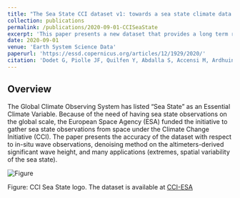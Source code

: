 ```yaml
---
title: "The Sea State CCI dataset v1: towards a sea state climate data record based on satellite observations"
collection: publications
permalink: /publications/2020-09-01-CCISeaState
excerpt: 'This paper presents a new dataset that provides a long term record on the global scale of altimeters-derived sea state measurements'
date: 2020-09-01
venue: 'Earth System Science Data'
paperurl: 'https://essd.copernicus.org/articles/12/1929/2020/'
citation: 'Dodet G, Piolle JF, Quilfen Y, Abdalla S, Accensi M, Ardhuin F, Ash E, Bidlot JR, Gommenginger C, Marechal G, Passaro M. The Sea State CCI dataset v1: towards a sea state climate data record based on satellite observations. Earth System Science Data. 2020 Sep 2;12(3):1929-51.'
---
```

## Overview

The Global Climate Observing System has listed “Sea State” as an Essential Climate Variable. Because of the need of having sea state observations on the global scale, the European Space Agency (ESA) funded the initiative to gather sea state observations from space under the Climate Change Initiative (CCI). The paper presents the accuracy of the dataset with respect to in-situ wave observations, denoising method on the altimeters-derived significant wave height, and many applications (extremes, spatial variability of the sea state).

![Figure](https://gmarechal.github.io/files/cci_seastate.png "Figure: CCI Sea State logo. The dataset is available at [CCI-ESA](https://catalogue.ceda.ac.uk/uuid/f91cd3ee7b6243d5b7d41b9beaf397e1)")

Figure: CCI Sea State logo. The dataset is available at [CCI-ESA](https://catalogue.ceda.ac.uk/uuid/f91cd3ee7b6243d5b7d41b9beaf397e1)
